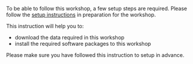 <!-- If the setup instructions need to change, please file an issue here: https://github.com/carpentries-incubator/geospatial-python/issues -->
To be able to follow this workshop, a few setup steps are required. Please follow the [setup instructions](https://carpentries-incubator.github.io/geospatial-python/index.html) in preparation for the workshop.

This instruction will help you to:
 - download the data required in this workshop
 - install the required software packages to this workshop
 

Please make sure you have followed this instruction to setup in advance.
